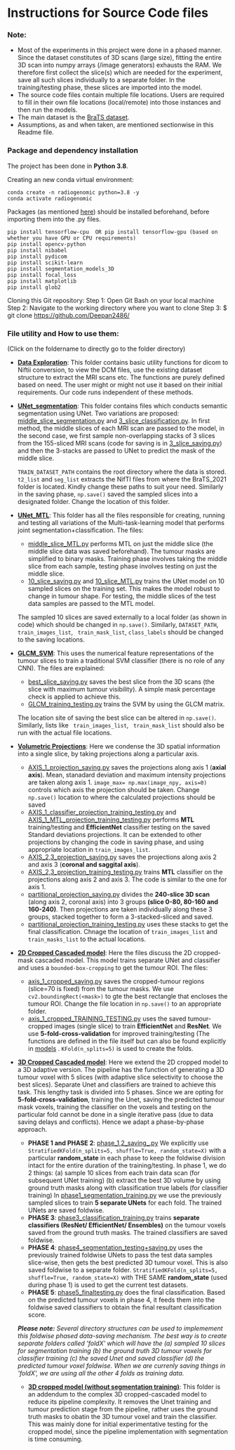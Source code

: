 # Instructions for Source Code files

### Note: 

* Most of the experiments in this project were done in a phased manner. Since the dataset constitutes of 3D scans (large size), fitting the entire 3D scan into numpy arrays (/image generators) exhausts the RAM. We therefore first collect the slice(s) which are needed for the experiment, save all such slices individually to a separate folder. In the training/testing phase, these slices are imported into the model.
* The source code files contain multiple file locations. Users are required to fill in their own file locations (local/remote) into those instances and then run the models. 
* The main dataset is the [BraTS dataset](https://github.com/Deepan2486/Radiogenomic-classification-glioblastoma-multimodal-3D-MRI/tree/master/data/BraTS_2021).
* Assumptions, as and when taken, are mentioned sectionwise in this Readme file.

### Package and dependency installation

The project has been done in **Python 3.8**. 

Creating an new conda virtual environment: 
```
conda create -n radiogenomic python=3.8 -y
conda activate radiogenomic
```

Packages (as mentioned [here](https://github.com/Deepan2486/Radiogenomic-classification-glioblastoma-multimodal-3D-MRI/tree/main/code/package_requirements.txt)) should be installed beforehand, before importing them into the .py files. 
```
pip install tensorflow-cpu  OR pip install tensorflow-gpu (based on whether you have GPU or CPU requirements)
pip install opencv-python
pip install nibabel
pip install pydicom
pip install scikit-learn
pip install segmentation_models_3D
pip install focal_loss
pip install matplotlib
pip install glob2

```

Cloning this Git repository:
Step 1: Open Git Bash on your local machine
Step 2: Navigate to the working directory where you want to clone 
Step 3: $ git clone https://github.com/Deepan2486/


### File utility and How to use them:
(Click on the foldername to directly go to the folder directory)

- [**Data Exploration**](data_exploration/): This folder contains basic utility functions for dicom to Niftii conversion, to view the DCM files, use the existing dataset structure to extract the MRI scans etc. The functions are purely defined based on need. The user might or might not use it based on their initial requirements. Our code runs independent of these methods.

- [**UNet_segmentation**](Unet_segmentation/): This folder contains files which conducts semantic segmentation using UNet. Two variations are proposed: [middle_slice_segmentation.py](Unet_segmentation/middle_slice_segmentation.py) and [3_slice_classification.py](Unet_segmentation/3_slice_classification.py). In first method, the middle slices of each MRI scan are passed to the model, in the second case, we first sample non-overlapping stacks of 3 slices from the 155-sliced MRI scans (code for saving is in [3_slice_saving.py](Unet_segmentation/3_slice_saving.py)) and then the 3-stacks are passed to UNet to predict the mask of the middle slice.

  ```TRAIN_DATASET_PATH``` contains the root directory where the data is stored. ```t2_list``` and ```seg_list``` extracts the NifTI files from where the BraTS_2021 folder is located. Kindly change these paths to suit your need. Similarly in the saving phase, ```np.save()``` saved the sampled slices into a designated folder. Change the location of this folder.
  
  
- [**UNet_MTL**](UNet_MTL/): This folder has all the files responsible for creating, running and testing all variations of the Multi-task-learning model that performs joint segmentation+classification. The files:
  - [middle_slice_MTL.py](UNet_MTL/middle_slice_MTL.py) performs MTL on just the middle slice (the middle slice data was saved beforehand). The tumour masks are simplified to binary masks. Training phase involves taking the middle slice from each sample, testing phase involves testing on just the middle slice.
  - [10_slice_saving.py](UNet_MTL/10_slice_saving.py) and [10_slice_MTL.py](UNet_MTL/10_slice_MTL.py) trains the UNet model on 10 sampled slices on the training set. This makes the model robust to change in tumour shape. For testing, the middle slices of the test data samples are passed to the MTL model. 
  
  The sampled 10 slices are saved externally to a local folder (as shown in code) which should be changed in  ```np.save()```. Similarly, ```DATASET_PATH```, ``` train_images_list```, ``` train_mask_list```, ```class_labels``` should be changed to the saving locations.
  
  

- [**GLCM_SVM**](GLCM_SVM/): This uses the numerical feature representations of the tumour slices to train a traditional SVM classifier (there is no role of any CNN). The files are explained:
  - [best_slice_saving.py](GLCM_SVM/best_slice_saving.py) saves the best slice from the 3D scans (the slice with maximum tumour visibility). A simple mask percentage check is applied to achieve this.
  - [GLCM_training_testing.py](GLCM_SVM/GLCM_training_testing.py) trains the SVM by using the GLCM matrix. 

  The location site of saving the best slice can be altered in ```np.save()```. Similarly, lists like ``` train_images_list```, ``` train_mask_list``` should also be run with the actual file locations.

- [**Volumetric Projections**](volumetric_projections_classification/): Here we condense the 3D spatial information into a single slice, by taking projections along a particular axis. 
  - [AXIS_1_projection_saving.py](volumetric_projections_classification/AXIS_1_projection_saving.py) saves the projections along axis 1 (**axial axis**). Mean, stanadard deviation and maximum intensity projections are taken along axis 1. ```image_max= np.max(image_npy, axis=0)``` controls which axis the projection should be taken. Change ```np.save()``` location to where the calculated projections should be saved
  - [AXIS_1_classifier_projection_training_testing.py](volumetric_projections_classification/AXIS_1_classifier_projection_training_testing.py)  and [AXIS_1_MTL_projection_training_testing.py](volumetric_projections_classification/AXIS_1_MTL_projection_training_testing.py) performs **MTL** training/testing and **EfficientNet** classifier testing on the saved Standard deviations projections. It can be extended to other projections by changing the code in saving phase, and using appropriate location in ```train_images_list```.
  - [AXIS_2,3_projection_saving.py](volumetric_projections_classification/AXIS_2,3_projection_saving.py) saves the projections along axis 2 and axis 3 (**coronal and saggital axis**).
  - [AXIS_2,3_projection_training_testing.py](volumetric_projections_classification/AXIS_2,3_projection_training_testing.py) trains **MTL** classifier on the projections along axis 2 and axis 3. The code is similar to the one for axis 1.
  - [partitional_projection_saving.py](volumetric_projections_classification/partitional_projection_saving.py) divides the **240-slice 3D scan** (along axis 2, coronal axis) into 3 groups **(slice 0-80, 80-160 and 160-240)**. Then projections are taken individually along these 3 groups, stacked together to form a 3-stacked-sliced and saved.
  -  [partitional_projection_training_testing.py](volumetric_projections_classification/partitional_projection_training_testing.py) uses these stacks to get the final classification. Chnage the location of ```train_images_list``` and ```train_masks_list``` to the actual locations.

- [**2D Cropped Cascaded model**](2D_cropped_cascaded/): Here the files discuss the 2D cropped-mask cascaded model. This model trains separate UNet and classifier and uses a ```bounded-box-cropping``` to get the tumour ROI. The files:
  - [axis_1_cropped_saving.py](2D_cropped_cascaded/axis_1_cropped_saving.py) saves the cropped-tumour regions (slice=70 is fixed) from the tumour masks. We use ```cv2.boundingRect(<mask>)``` to gte the best rectangle that encloses the tumour ROI. Change the file location in ```np.save()``` to an appropriate folder.
  - [axis_1_cropped_TRAINING_TESTING.py](2D_cropped_cascaded/axis_1_cropped_TRAINING_TESTING.py) uses the saved tumour-cropped images (single slice) to train **EfficientNet** and **ResNet**. We use **5-fold-cross-validation** for improved training/testing (The functions are defined in the file itself but can also be found explicitly in [models](https://github.com/Deepan2486/Radiogenomic-classification-glioblastoma-multimodal-3D-MRI/tree/master/models/) . ```KFold(n_splits=5)``` is used to create the folds. 

- [**3D Cropped Cascaded model**](3D_cropped_cascaded/): Here we extend the 2D cropped model to a 3D adaptive version. The pipeline has the function of generating a 3D tumour voxel with 5 slices (with adaptive slice selectivity to choose the best slices). Separate Unet and classifiers are trained to achieve this task. This lengthy task is divided into 5 phases. Since we are opting for **5-fold-cross-validation**, training the Unet, saving the predicted tumour mask voxels, training the classifier on the voxels and testing on the particular fold cannot be done in a single iterative pass (due to data saving delays and conflicts). Hence we adapt a phase-by-phase approach. 
  - **PHASE 1 and PHASE 2**: [phase_1,2_saving_.py](3D_cropped_cascaded/phase_1,2_saving_.py) We explicitly use  ```StratifiedKFold(n_splits=5, shuffle=True, random_state=X)``` with a particular **random_state** in each phase to keep the foldwise division intact for the entire duration of the training/testing. In phase 1, we do 2 things: (a) sample 10 slices from each train data scan (for subsequent UNet training) (b) extract the best 3D volume by using ground truth masks along with classification true labels (for classifier training) In [phase1_segmentation_training.py](3D_cropped_cascaded/phase1_segmentation_training.py) we use the previously sampled slices to train **5 separate UNets** for each fold. The trained UNets are saved foldwise.
  - **PHASE 3**: [phase3_classification_training.py](3D_cropped_cascaded/phase3_classification_training.py) trains **separate classifiers (ResNet/ EfficientNet/ Ensembles)** on the tumour voxels saved from the ground truth masks. The trained classifiers are saved foldwise.
  - **PHASE 4**: [phase4_segmentation_testing+saving.py](3D_cropped_cascaded/phase4_segmentation_testing+saving.py) uses the previously trained foldwise UNets to pass the test data samples slice-wise, then gets the best predicted 3D tumour voxel. This is also saved foldwise to a separate folder. ```StratifiedKFold(n_splits=5, shuffle=True, random_state=X)``` with THE SAME **random_state** (used during phase 1) is used to get the current test datasets. 
  - **PHASE 5**: [phase5_finaltesting.py](3D_cropped_cascaded/phase5_finaltesting.py) does the final classification. Based on the predicted tumour voxels in phase 4, it feeds them into the foldwise saved classifiers to obtain the final resultant classification score. 

  ***Please note:** Several directory structures can be used to implemement this foldwise phased data-saving mechanism. The best way is to create separate folders called 'foldX' which will have the (a) sampled 10 slices for segmentation training (b) the ground truth 3D tumour voxels for classifier training (c) the saved Unet and saved classifier (d) the predicted tumour voxel foldwise. When we are currenly saving things in 'foldX', we are using all the other 4 folds as training data.*
  
  - [**3D cropped model (without segmentation training)**](3D_cropped_cascaded/testing_without_seg/): This folder is an addendum to the complex 3D cropped-cascaded model to reduce its pipeline complexity. It removes the Unet training and tumour prediction stage from the pipeline, rather uses the ground truth masks to obatin the 3D tumour voxel and train the classifier. This was mainly done for initial experimentative testing for the cropped model, since the pipeline implementation with segmentation is time consuming.
